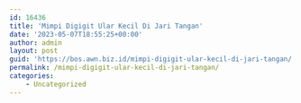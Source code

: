 ```yaml
---
id: 16436
title: 'Mimpi Digigit Ular Kecil Di Jari Tangan'
date: '2023-05-07T18:55:25+00:00'
author: admin
layout: post
guid: 'https://bos.awn.biz.id/mimpi-digigit-ular-kecil-di-jari-tangan/'
permalink: /mimpi-digigit-ular-kecil-di-jari-tangan/
categories:
    - Uncategorized
---
```


